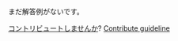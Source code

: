 
まだ解答例がないです。

[コントリビュートしませんか](https://github.com/BFEdev/BFE.dev-solutions/blob/main/quiz/comparison_ja.md)?  [Contribute guideline](https://github.com/BFEdev/BFE.dev-solutions#how-to-contribute)
